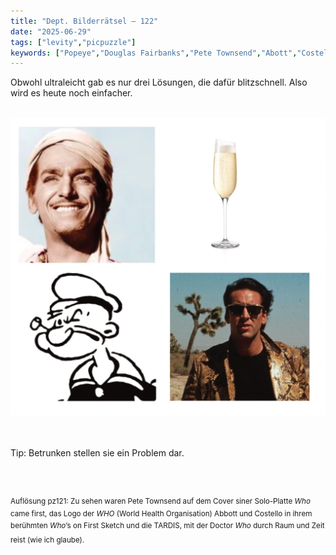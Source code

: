 ```yaml
---
title: "Dept. Bilderrätsel – 122"
date: "2025-06-29"
tags: ["levity","picpuzzle"]
keywords: ["Popeye","Douglas Fairbanks","Pete Townsend","Abott","Costello"]
---
```

Obwohl ultraleicht gab es nur drei Lösungen, die dafür blitzschnell. Also wird es heute noch einfacher.  
 <br/>

<img  src="/assets/img/picpuzzle/picpuzzle122.webp" alt="Bilderrätsel122">

<br/>
<br/>
<br/>

Tip: Betrunken stellen sie ein Problem dar.

<br/>
<br/>

<sup>Auflösung pz121: Zu sehen waren Pete Townsend auf dem Cover siner Solo-Platte <i>Who</i> came first, das Logo der <i>WHO</i> (World Health Organisation) Abbott und Costello in ihrem berühmten <i>Who</i>’s on First Sketch und die TARDIS, mit der Doctor <i>Who</i> durch Raum und Zeit reist (wie ich glaube).
<sup>
